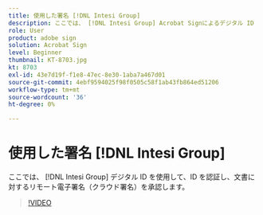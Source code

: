```yaml
---
title: 使用した署名 [!DNL Intesi Group]
description: ここでは、 [!DNL Intesi Group] Acrobat Signによるデジタル ID
role: User
product: adobe sign
solution: Acrobat Sign
level: Beginner
thumbnail: KT-8703.jpg
kt: 8703
exl-id: 43e7d19f-f1e8-47ec-8e30-1aba7a467d01
source-git-commit: 4ebf9594025f98f0505c58f1ab43fb864ed51206
workflow-type: tm+mt
source-wordcount: '36'
ht-degree: 0%

---
```


# 使用した署名 [!DNL Intesi Group]

ここでは、 [!DNL Intesi Group] デジタル ID を使用して、ID を認証し、文書に対するリモート電子署名（クラウド署名）を承認します。

>[!VIDEO](https://video.tv.adobe.com/v/336989?quality=12&learn=on&hidetitle=true)
